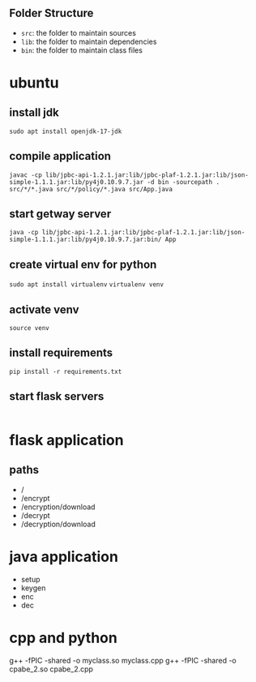 
## Folder Structure

- `src`: the folder to maintain sources
- `lib`: the folder to maintain dependencies
- `bin`: the folder to maintain class files


# ubuntu 


## install jdk
```sudo apt install openjdk-17-jdk```

## compile application
```javac -cp lib/jpbc-api-1.2.1.jar:lib/jpbc-plaf-1.2.1.jar:lib/json-simple-1.1.1.jar:lib/py4j0.10.9.7.jar -d bin -sourcepath . src/*/*.java src/*/policy/*.java src/App.java ```


## start getway server
```java -cp lib/jpbc-api-1.2.1.jar:lib/jpbc-plaf-1.2.1.jar:lib/json-simple-1.1.1.jar:lib/py4j0.10.9.7.jar:bin/ App```


## create virtual env for python
```sudo apt install virtualenv```
```virtualenv venv```

## activate venv
```source venv```

## install requirements
```pip install -r requirements.txt```

## start flask servers
```python app.py

```

# flask application
## paths
<ul>
<li>/</li>
<li>/encrypt</li>
<li>/encryption/download</li>
<li>/decrypt</li>
<li>/decryption/download</li>
</ul>


# java application
<ul>
<li>setup</li>
<li>keygen</li>
<li>enc</li>
<li>dec</li>
</ul>



# cpp and python

g++ -fPIC -shared -o myclass.so myclass.cpp
g++ -fPIC -shared -o cpabe_2.so cpabe_2.cpp

